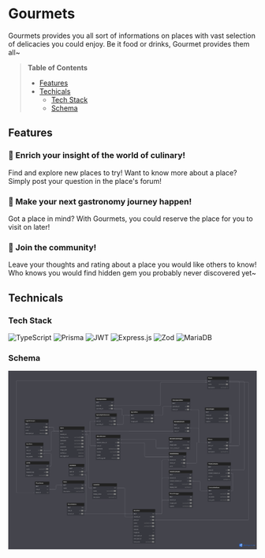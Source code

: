 # Gourmets
Gourmets provides you all sort of informations on places with vast selection 
of delicacies you could enjoy. Be it food or drinks, Gourmet provides them all~

> **Table of Contents**
> - [Features](./#features)
> - [Techicals](./#technicals)
>   * [Tech Stack](./#tech-stack)
>   * [Schema](./#schema)

    
## Features

### 🧭 Enrich your insight of the world of culinary!
Find and explore new places to try! Want to know more about a place? Simply post your 
question in the place's forum!

### 🍜 Make your next gastronomy journey happen!
Got a place in mind? With Gourmets, you could reserve the place for you to visit on later!

### 💭 Join the community!
Leave your thoughts and rating about a place you would like others to know! Who knows you
would find hidden gem you probably never discovered yet~

## Technicals

### Tech Stack
![TypeScript](https://img.shields.io/badge/typescript-%23007ACC.svg?style=for-the-badge&logo=typescript&logoColor=white) 
![Prisma](https://img.shields.io/badge/Prisma-3982CE?style=for-the-badge&logo=Prisma&logoColor=white)
![JWT](https://img.shields.io/badge/JWT-black?style=for-the-badge&logo=JSON%20web%20tokens)
![Express.js](https://img.shields.io/badge/express.js-%23404d59.svg?style=for-the-badge&logo=express&logoColor=%2361DAFB)
![Zod](https://img.shields.io/badge/zod-%233068b7.svg?style=for-the-badge&logo=zod&logoColor=white)
![MariaDB](https://img.shields.io/badge/MariaDB-003545?style=for-the-badge&logo=mariadb&logoColor=white)

### Schema 
![Gourmets Schema](./docs/devel/Gourmets.png)
